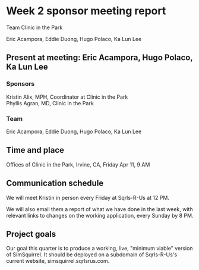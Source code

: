 # Week 2 sponsor meeting report

Team Clinic in the Park

Eric Acampora, Eddie Duong, Hugo Polaco, Ka Lun Lee

## Present at meeting: Eric Acampora, Hugo Polaco, Ka Lun Lee

### Sponsors

Kristin Alix, MPH, Coordinator at Clinic in the Park   
Phyllis Agran, MD, Clinic in the Park

### Team

Eric Acampora, Eddie Duong, Hugo Polaco, Ka Lun Lee

## Time and place

Offices of Clinic in the Park, Irvine, CA, Friday Apr 11, 9 AM

## Communication schedule

We will meet Kristin in person every Friday at Sqrls-R-Us at 12 PM.

We will also email them a report of what we have done in the last week, with relevant links to changes on the working application, every Sunday by 8 PM.

## Project goals

Our goal this quarter is to produce a working, live, "minimum viable" version of SimSquirrel. It should be deployed on a subdomain of Sqrls-R-Us's current website, simsquirrel.sqrlsrus.com.

